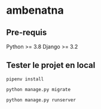 # ambenatna

## Pre-requis

Python >= 3.8
Django >= 3.2

## Tester le projet en local

```
pipenv install
```

```
python manage.py migrate
```

```
python manage.py runserver
```
